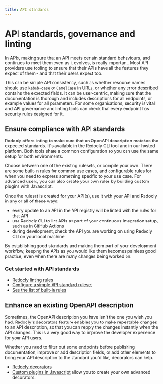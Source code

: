 ```yaml
---
title: API standards
---
```


# API standards, governance and linting

In APIs, making sure that an API meets certain standard behaviours, and continues to meet them even as it evolves, is really important. Most API providers use tooling to ensure that their APIs have all the features they expect of them - and that their users expect too.

This can be simple API consistency, such as whether resource names should use `kebab-case` or `CamelCase` in URLs, or whether any error described contains the expected fields. It can be user-centric, making sure that the documentation is thorough and includes descriptions for all endpoints, or example values for all parameters. For some organisations, security is vital and API governance and linting tools can check that every endpoint has security rules designed for it.

## Ensure compliance with API standards

Redocly offers linting to make sure that an OpenAPI description matches the expected standards. It's available in the Redocly CLI tool and in our hosted platform. Both tools share a common configuration so you can use the same setup for both environments.

Choose between one of the existing rulesets, or compile your own. There are some built-in rules for common use cases, and configurable rules for when you need to express something specific to your use case. For advanced users, you can also create your own rules by building custom plugins with Javascript.

Once the ruleset is created for your API(s), use it with your API and Redocly in any or all of these ways:

* every update to an API in the API registry will be linted with the rules for that API
* use Redocly CLI to lint APIs as part of your continuous integration setup, such as in GitHub Actions
* during development, check the API you are working on using Redocly CLI on your local machine

By establishing good standards and making them part of your development workflow, keeping the APIs as you would like them becomes painless good practice, even when there are many changes being worked on.

### Get started with API standards

- [Redocly linting rules](./rules.md)
- [Configure a simple API standard ruleset](./guides/configure-rules.md)
- [See the list of built-in rules](./rules.md)

## Enhance an existing OpenAPI description

Sometimes, the OpenAPI description you have isn't the one you wish you had. Redocly's [decorators](./decorators.md) feature enables you to make repeatable changes to an API description, so that you can repply the changes instantly when the API changes. This is a very good way to improve the developer experience for your API users.

Whether you need to filter out some endpoints before publishing documentation, improve or add description fields, or add other elements to bring your API description to the standard you'd like, decorators can help.

- [Redocly decorators](./decorators.md)
- [Custom plugins in Javascript](./resources/custom-plugins.md) allow you to create your own advanced decorators.
